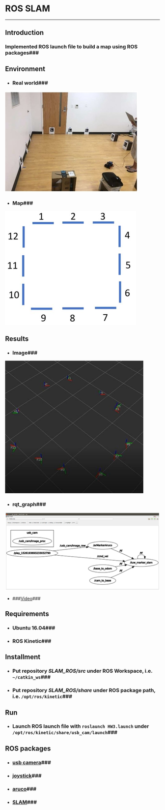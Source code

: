 # **ROS SLAM** #
- - -
## **Introduction** ##
### Implemented ROS launch file to build a map using ROS packages### 

## **Environment** ##
* ### Real world###  
![Alt text](img/Environment1.jpg)
* ### Map###   
![Alt text](img/Environment2.JPG)

## **Results** ##
* ### Image###   
![Alt text](img/Result1.jpg)  
* ### rqt_graph###   
![Alt text](img/rqt_graph.JPG)  
* ###[Video](https://youtu.be/bA_MkM1NLRY)### 

## **Requirements** ##
* ### Ubuntu 16.04### 
* ### ROS Kinetic### 

## **Installment** ##
* ### Put repository *SLAM_ROS/src* under ROS Workspace, i.e. ```~/catkin_ws```### 
* ### Put repository *SLAM_ROS/share* under ROS package path, i.e. ```/opt/ros/kinetic```### 

## **Run** ##
* ### Launch ROS launch file with ```roslaunch HW3.launch``` under ```/opt/ros/kinetic/share/usb_cam/launch```### 

## **ROS packages** ##
* ### [usb camera](http://wiki.ros.org/usb_cam)### 
* ### [joystick](http://wiki.ros.org/joy)### 
* ### [aruco](http://wiki.ros.org/tuw_aruco)### 
* ### [SLAM](http://wiki.ros.org/tuw_marker_slam)### 